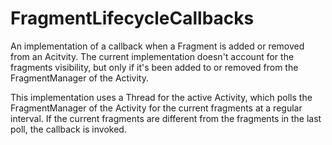 # FragmentLifecycleCallbacks
An implementation of a callback when a Fragment is added or removed from an Acitvity. The current implementation doesn't account for the fragments visibility, but only if it's been added to or removed from the FragmentManager of the Activity.

This implementation uses a Thread for the active Activity, which polls the FragmentManager of the Activity for the current fragments at a regular interval. If the current fragments are different from the fragments in the last poll, the callback is invoked.